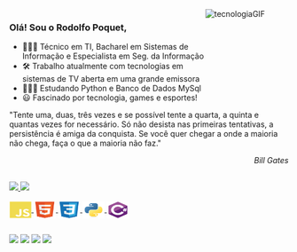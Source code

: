<div>
<img align="right" alt="tecnologiaGIF" src="https://media3.giphy.com/media/hfHQ2v23NW5kTW15PM/200w.gif?cid=82a1493bum0i2x3lvclbmhlkuvr3aazr8t78oz4qdu6ivhzi&rid=200w.gif&ct=g" height="150" width="150">
</div>


### Olá! Sou o Rodolfo Poquet,

- 👨🏼‍🎓 Técnico em TI, Bacharel em Sistemas de Informação e Especialista em Seg. da Informação
- 🛠️ Trabalho atualmente com tecnologias em sistemas de TV aberta em uma grande emissora
- 🧑🏻‍🎓 Estudando Python e Banco de Dados MySql 
- 😃 Fascinado por tecnologia, games e esportes!

"Tente uma, duas, três vezes e se possível tente a quarta, a quinta e quantas vezes for necessário. Só não desista nas primeiras tentativas, a persistência é amiga da conquista. Se você quer chegar a onde a maioria não chega, faça o que a maioria não faz." 

<div align='right'>
  <i>Bill Gates</i>
</div>

  ##

<div>
  <a href="https://github.com/rodolfopoquet">
  <img height="160em" src="https://github-readme-stats.vercel.app/api?username=rodolfopoquet&show_icons=true&theme=dark&include_all_commits=true&count_private=true"/>
  <img height="160em" src="https://github-readme-stats.vercel.app/api/top-langs/?username=rodolfopoquet&layout=compact&langs_count=7&theme=dark"/>
</div>
<div style="display: inline_block"><br>
  <img align="center" alt="Rodolfo-Js" height="30" width="40" src="https://raw.githubusercontent.com/devicons/devicon/master/icons/javascript/javascript-plain.svg">
  <img align="center" alt="Rodolfo-HTML" height="30" width="40" src="https://raw.githubusercontent.com/devicons/devicon/master/icons/html5/html5-original.svg">
  <img align="center" alt="Rodolfo-CSS" height="30" width="40" src="https://raw.githubusercontent.com/devicons/devicon/master/icons/css3/css3-original.svg">
  <img align="center" alt="Rodolfo-Python" height="30" width="40" src="https://raw.githubusercontent.com/devicons/devicon/master/icons/python/python-original.svg">
  <img align="center" alt="Rodolfo-Csharp" height="30" width="40" src="https://raw.githubusercontent.com/devicons/devicon/master/icons/csharp/csharp-original.svg">
</div>  

  ##
  
<div> 
  <a href="https://www.instagram.com/rodolfop_s/" target="_blank"><img src="https://img.shields.io/badge/Instagram-E4405F?style=for-the-badge&logo=instagram&logoColor=white" target="_blank"></a>
  <a href="https://www.facebook.com/rodolfo.psantos" target="_blank"><img src="https://img.shields.io/badge/Facebook-1877F2?style=for-the-badge&logo=facebook&logoColor=white" target="_blank"></a>
  <a href = "mailto:rodolfopoquet@gmail.com"><img src="https://img.shields.io/badge/Gmail-D14836?style=for-the-badge&logo=gmail&logoColor=white" target="_blank"></a>
  <a href="https://www.linkedin.com/in/rodolfopoquet/" target="_blank"><img src="https://img.shields.io/badge/LinkedIn-0077B5?style=for-the-badge&logo=linkedin&logoColor=white" target="_blank"></a>  
  
</div>

